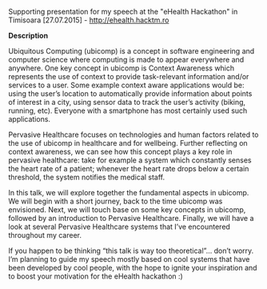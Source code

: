 Supporting presentation for my speech at the "eHealth Hackathon" in Timisoara [27.07.2015] - http://ehealth.hacktm.ro

**Description**

Ubiquitous Computing (ubicomp) is a concept in software engineering and computer science where computing is made to appear everywhere and anywhere. One key concept in ubicomp is Context Awareness which represents the use of context to provide task-relevant information and/or services to a user. Some example context aware applications would be: using the user’s location to automatically provide information about points of interest in a city, using sensor data to track the user’s activity (biking, running, etc). Everyone with a smartphone has most certainly used such applications.

Pervasive Healthcare focuses on technologies and human factors related to the use of ubicomp in healthcare and for wellbeing. Further reflecting on context awareness, we can see how this concept plays a key role in pervasive healthcare: take for example a system which constantly senses the heart rate of a patient; whenever the heart rate drops below a certain threshold, the system notifies the medical staff.

In this talk, we will explore together the fundamental aspects in ubicomp. We will begin with a short journey, back to the time ubicomp was envisioned. Next, we will touch base on some key concepts in ubicomp, followed by an introduction to Pervasive Healthcare. Finally, we will have a look at several Pervasive Healthcare systems that I’ve encountered throughout my career.

If you happen to be thinking “this talk is way too theoretical”… don’t worry. I’m planning to guide my speech mostly based on cool systems that have been developed by cool people, with the hope to ignite your inspiration and to boost your motivation for the eHealth hackathon :)
